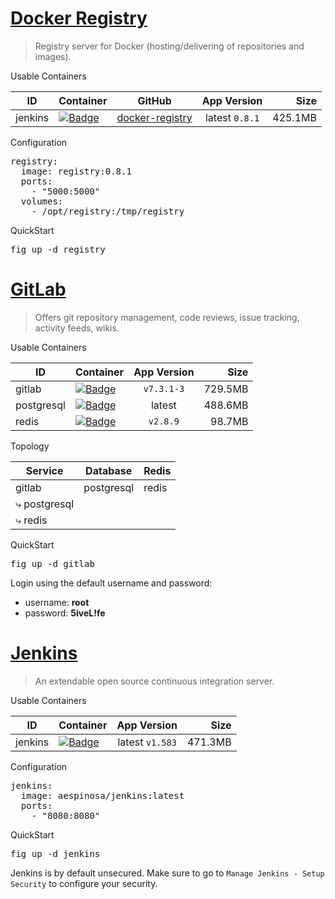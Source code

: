 # [Docker Registry](https://github.com/docker/docker-registry)

> Registry server for Docker (hosting/delivering of repositories and images).

Usable Containers

|ID           |Container                                                                                                  |GitHub                                                                      |App Version    |Size   |
|-------------|-----------------------------------------------------------------------------------------------------------|:--------------------------------------------------------------------------:|:-------------:|------:|
|jenkins      |[![Badge](http://dockeri.co/image/library/registry)](https://registry.hub.docker.com/u/library/registry/)  |[docker-registry](https://github.com/docker/docker-registry)         |latest  `0.8.1`|425.1MB|

Configuration

<pre>
registry:
  image: registry:0.8.1
  ports:
    - "5000:5000"
  volumes:
    - /opt/registry:/tmp/registry
</pre>

QuickStart

<pre>
fig up -d registry
</pre>



# [GitLab](https://about.gitlab.com/)

> Offers git repository management, code reviews, issue tracking, activity feeds, wikis.

Usable Containers

|ID        |Container                                                                                                |App Version    |Size   |
|----------|---------------------------------------------------------------------------------------------------------|:-------------:|------:|
|gitlab    |[![Badge](http://dockeri.co/image/sameersbn/gitlab)](https://github.com/sameersbn/docker-gitlab)         |`v7.3.1-3`     |729.5MB|
|postgresql|[![Badge](http://dockeri.co/image/orchardup/postgresql)](https://github.com/orchardup/docker-postgresql) |latest         |488.6MB|
|redis     |[![Badge](http://dockeri.co/image/_/redis)](https://registry.hub.docker.com/_/redis/)                    |`v2.8.9`       | 98.7MB|

Topology

|Service             |Database  |Redis|
|--------------------|----------|-----|
|gitlab              |postgresql|redis|
| &#x2937; postgresql|          |     |
| &#x2937; redis     |          |     |

QuickStart

<pre>
fig up -d gitlab
</pre>

Login using the default username and password:

* username: **root**
* password: **5iveL!fe**



# [Jenkins](http://jenkins-ci.org/)

> An extendable open source continuous integration server.

Usable Containers

|ID           |Container                                                                                                  |App Version    |Size   |
|-------------|-----------------------------------------------------------------------------------------------------------|:-------------:|------:|
|jenkins      |[![Badge](http://dockeri.co/image/aespinosa/jenkins)](https://registry.hub.docker.com/u/aespinosa/jenkins/)|latest `v1.583`|471.3MB|

Configuration

<pre>
jenkins:
  image: aespinosa/jenkins:latest
  ports:
    - "8080:8080"
</pre>

QuickStart

<pre>
fig up -d jenkins
</pre>

Jenkins is by default unsecured. Make sure to go to `Manage Jenkins - Setup Security` to configure your security.
